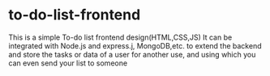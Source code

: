 # to-do-list-frontend
This is a simple To-do list frontend design(HTML,CSS,JS)
It can be integrated with Node.js and express.j, MongoDB,etc. to extend the backend and store the tasks or data of a user for another use, and using which you can even send your list to someone

